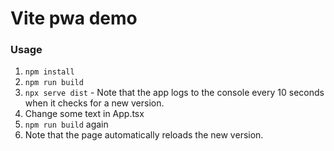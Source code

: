 # Vite pwa demo

### Usage

1. `npm install`
2. `npm run build`
3. `npx serve dist` - Note that the app logs to the console every 10 seconds when it checks for a new version.
4. Change some text in App.tsx
5. `npm run build` again
6. Note that the page automatically reloads the new version.
